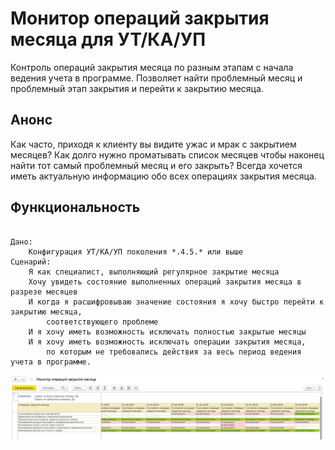 # Монитор операций закрытия месяца для УТ/КА/УП

Контроль операций закрытия месяца по разным этапам с начала ведения учета в программе.
Позволяет найти проблемный месяц и проблемный этап закрытия и перейти к закрытию месяца.

## Анонс

Как часто, приходя к клиенту вы видите ужас и мрак с закрытием месяцев?
Как долго нужно проматывать список месяцев чтобы наконец найти тот самый проблемный месяц и его закрыть?
Всегда хочется иметь актуальную информацию обо всех операциях закрытия месяца.

## Функциональность

```

Дано: 
    Конфигурация УТ/КА/УП поколения *.4.5.* или выше
Сценарий:
    Я как специалист, выполняющий регулярное закрытие месяца
    Хочу увидеть состояние выполненных операций закрытия месяца в разрезе месяцев
    И когда я расшифровываю значение состояния я хочу быстро перейти к закрытию месяца,
        соответствующего проблеме
    И я хочу иметь возможность исключать полностью закрытые месяцы
    И я хочу иметь возможность исключать операции закрытия месяца,
        по которым не требовались действия за весь период ведения учета в программе.

```

![](preview.png)